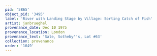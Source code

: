```yaml
---
pid: '5865'
object_pid: '3495'
label: 'River with Landing Stage by Village: Sorting Catch of Fish'
artist: janbrueghel
provenance_date: Dec 10 1975
provenance_location: London
provenance_text: 'Sale, Sotheby''s, Lot #63'
collection: provenance
order: '1049'
---
```

